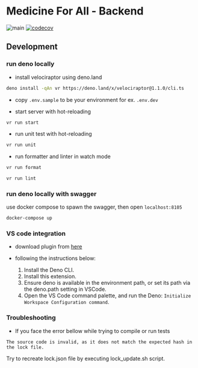 # Medicine For All - Backend

![main](https://github.com/gu-tum-gun-aeng/med4all-be/actions/workflows/on-push-master.yaml/badge.svg)
[![codecov](https://codecov.io/gh/gu-tum-gun-aeng/med4all-be/branch/main/graph/badge.svg?token=EC9IE2G5JM)](https://codecov.io/gh/gu-tum-gun-aeng/med4all-be)

## Development

### run deno locally

- install velociraptor using deno.land

```sh
deno install -qAn vr https://deno.land/x/velociraptor@1.1.0/cli.ts
```

- copy `.env.sample` to be your environment for ex. `.env.dev`

- start server with hot-reloading

```sh
vr run start
```

- run unit test with hot-reloading

```sh
vr run unit
```

- run formatter and linter in watch mode

```sh
vr run format
```

```sh
vr run lint
```

### run deno locally with swagger

use docker compose to spawn the swagger, then open `localhost:8105`

```sh
docker-compose up
```

### VS code integration

- download plugin from
  [here](https://marketplace.visualstudio.com/items?itemName=denoland.vscode-deno)

- following the instructions below:
  1. Install the Deno CLI.
  2. Install this extension.
  3. Ensure deno is available in the environment path, or set its path via the
     deno.path setting in VSCode.
  4. Open the VS Code command palette, and run the Deno:
     `Initialize Workspace Configuration command`.

### Troubleshooting

- If you face the error bellow while trying to compile or run tests

```Error
The source code is invalid, as it does not match the expected hash in the lock file.
```

Try to recreate lock.json file by executing lock_update.sh script.
